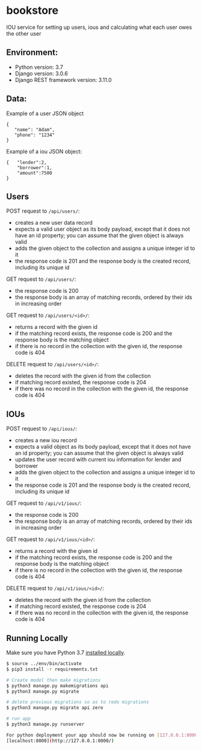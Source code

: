 # bookstore
IOU service for setting up users, ious and calculating what each user owes the other user

## Environment:
- Python version: 3.7
- Django version: 3.0.6
- Django REST framework version: 3.11.0


## Data:
Example of a user JSON object
```
{
   "name": "Adam",
   "phone": "1234"
}
```

Example of a iou JSON object:
```
{   "lender":2,
    "borrower":1,
    "amount":7500
}
```

## Users
POST request to `/api/users/`:
- creates a new user data record
- expects a valid user object as its body payload, except that it does not have an id property; you can assume that the given object is always valid
- adds the given object to the collection and assigns a unique integer id to it
- the response code is 201 and the response body is the created record, including its unique id

GET request to `/api/users/`:
- the response code is 200
- the response body is an array of matching records, ordered by their ids in increasing order

GET request to `/api/users/<id>/`:
- returns a record with the given id
- if the matching record exists, the response code is 200 and the response body is the matching object
- if there is no record in the collection with the given id, the response code is 404

DELETE request to `/api/users/<id>/`:
- deletes the record with the given id from the collection
- if matching record existed, the response code is 204
- if there was no record in the collection with the given id, the response code is 404


## IOUs
POST request to `/api/ious/`:
- creates a new iou record
- expects a valid  object as its body payload, except that it does not have an id property; you can assume that the given object is always valid
- updates the user record with current iou information for lender and borrower
- adds the given object to the collection and assigns a unique integer id to it
- the response code is 201 and the response body is the created record, including its unique id

GET request to `/api/v1/ious/`:
- the response code is 200
- the response body is an array of matching records, ordered by their ids in increasing order

GET request to `/api/v1/ious/<id>/`:
- returns a record with the given id
- if the matching record exists, the response code is 200 and the response body is the matching object
- if there is no record in the collection with the given id, the response code is 404

DELETE request to `/api/v1/ious/<id>/`:
- deletes the record with the given id from the collection
- if matching record existed, the response code is 204
- if there was no record in the collection with the given id, the response code is 404


## Running Locally
Make sure you have Python 3.7 [installed locally](http://install.python-guide.org). 

```sh
$ source ../env/bin/activate
$ pip3 install -r requirements.txt

# Create model then make migrations
$ python3 manage.py makemigrations api
$ python3 manage.py migrate

# delete previous migrations so as to redo migrations
$ python3 manage.py migrate api zero 

# run app
$ python3 manage.py runserver

For python deployment your app should now be running on [127.0.0.1:8000](http://127.0.0.1:8000/) or 
[localhost:8000](http://127.0.0.1:8000/) 
